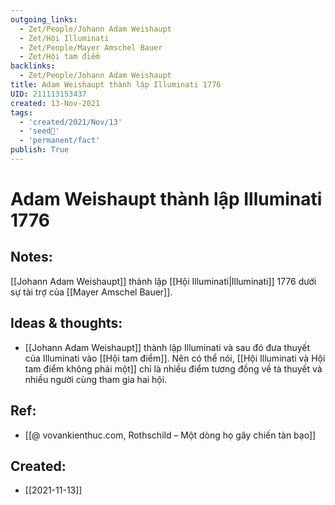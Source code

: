 ```yaml
---
outgoing_links:
  - Zet/People/Johann Adam Weishaupt
  - Zet/Hội Illuminati
  - Zet/People/Mayer Amschel Bauer
  - Zet/Hội tam điểm
backlinks:
  - Zet/People/Johann Adam Weishaupt
title: Adam Weishaupt thành lập Illuminati 1776
UID: 211113153437
created: 13-Nov-2021
tags:
  - 'created/2021/Nov/13'
  - 'seed🥜'
  - 'permanent/fact'
publish: True
---
```

# Adam Weishaupt thành lập Illuminati 1776

## Notes:
[[Johann Adam Weishaupt]] thành lập [[Hội Illuminati|Illuminati]] 1776 dưới sự tài trợ của [[Mayer Amschel Bauer]].

## Ideas & thoughts:
- [[Johann Adam Weishaupt]] thành lập Illuminati và sau đó đưa thuyết của Illuminati vào [[Hội tam điểm]]. Nên có thể nói, [[Hội Illuminati và Hội tam điểm không phải một]] chỉ là nhiều điểm tương đồng về tà thuyết và nhiều người cùng tham gia hai hội.

## Ref:
- [[@ vovankienthuc.com, Rothschild – Một dòng họ gây chiến tàn bạo]]


## Created:
- [[2021-11-13]]
